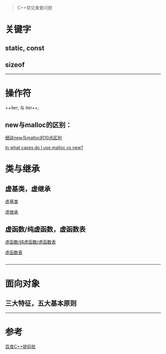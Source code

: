 > C++常见重要问题

# 关键字

## static, const

## sizeof

---

# 操作符

++iter; 与 iter++;

## new与malloc的区别：

[细说new与malloc的10点区别  
](https://www.cnblogs.com/QG-whz/p/5140930.html)

[In what cases do I use malloc vs new?  
](https://stackoverflow.com/questions/184537/in-what-cases-do-i-use-malloc-vs-new)

# 类与继承

## 虚基类，虚继承

[虚基类](https://zh.wikipedia.org/wiki/%E8%99%9A%E7%BB%A7%E6%89%BF)

[虚继承](https://zh.wikipedia.org/wiki/%E8%99%9A%E7%BB%A7%E6%89%BF)

## 虚函数/纯虚函数，虚函数表

[虚函数/纯虚函数/虚函数表](https://zhuanlan.zhihu.com/p/37331092)

[虚函数表](https://blog.csdn.net/lihao21/article/details/50688337)

## 

---

# 面向对象

## 三大特征，五大基本原则

---

# 参考

[百度C++提前批](https://www.nowcoder.com/discuss/96139?type=0&order=0&pos=16&page=1)

